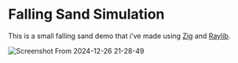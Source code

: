 # Falling Sand Simulation

This is a small falling sand demo that i've made using [Zig](https://ziglang.org/) and [Raylib](https://www.raylib.com/).

![Screenshot From 2024-12-26 21-28-49](https://github.com/user-attachments/assets/23a32c82-164b-4207-879b-27910adc6a8a)
